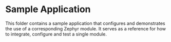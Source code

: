 # Sample Application

This folder contains a sample application that configures and demonstrates the use of a corresponding Zephyr module.
It serves as a reference for how to integrate, configure and test a single module.

